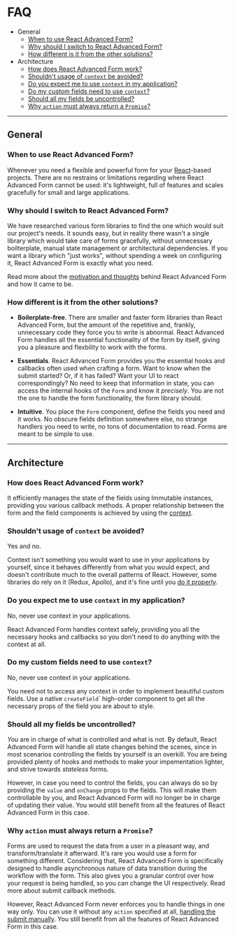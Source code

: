 # FAQ
* General
  * [When to use React Advanced Form?](#when-to-use-react-advanced-form)
  * [Why should I switch to React Advanced Form?](#why-should-i-switch-to-react-advanced-form)
  * [How different is it from the other solutions?](#how-different-is-it-from-the-other-solutions)
* Architecture
  * [How does React Advanced Form work?](#how-does-react-advanced-form-work)
  * [Shouldn't usage of `context` be avoided?](#shouldnt-usage-of-context-be-avoided)
  * [Do you expect me to use `context` in my application?](#do-you-expect-me-to-use-context-in-my-application)
  * [Do my custom fields need to use `context`?](#do-my-custom-fields-need-to-use-context)
  * [Should all my fields be uncontrolled?](#should-all-my-fields-be-uncontrolled)
  * [Why `action` must always return a `Promise`?](#why-action-must-always-return-a-promise)

---

## General

### When to use React Advanced Form?
Whenever you need a flexible and powerful form for your [React](https://reactjs.org)-based projects. There are no restrains or limitations regarding where React Advanced Form cannot be used: it's lightweight, full of features and scales gracefully for small and large applications.

### Why should I switch to React Advanced Form?
We have researched various form libraries to find the one which would suit our project's needs. It sounds easy, but in reality there wasn't a single library which would take care of forms gracefully, without unnecessary boilterplate, manual state management or architectural dependencies. If you want a library which "just works", without spending a week on configuring it, React Advanced Form is exactly what you need.

Read more about the [motivation and thoughts](./concept.md) behind React Advanced Form and how it came to be.

### How different is it from the other solutions?
* **Boilerplate-free**. There are smaller and faster form libraries than React Advanced Form, but the amount of the repetitive and, frankly, unnecessary code they force you to write is abnormal. React Advanced Form handles all the essential functionality of the form by itself, giving you a pleasure and flexbility to work with the forms.

* **Essentials**. React Advanced Form provides you the essential hooks and callbacks often used when crafting a form. Want to know when the submit started? Or, if it has failed? Want your UI to react correspondingly? No need to keep that information in state, you can access the internal hooks of the `Form` and know it *precisely*. You are not the one to handle the form functionality, the form library should.

* **Intuitive**. You place the `Form` component, define the fields you need and it works. No obscure fields definition somewhere else, no strange handlers you need to write, no tons of documentation to read. Forms are meant to be simple to use.</li>

---

## Architecture
### How does React Advanced Form work?
<p>It efficiently manages the state of the fields using Immutable instances, providing you various callback methods. A proper relationship between the form and the field components is achieved by using the <a href="https://reactjs.org/docs/context.html">context</a>.</p>

### Shouldn't usage of `context` be avoided?
Yes and no.

Context isn't something you would want to use in your applications by yourself, since it behaves differently from what you would expect, and doesn't contribute much to the overall patterns of React. However, some libraries do rely on it (Redux, Apollo), and it's fine until you <a href="https://medium.com/react-ecosystem/how-to-handle-react-context-a7592dfdcbc">do it properly</a>.

### Do you expect me to use `context` in my application?
No, never use context in your applications.

React Advanced Form handles context safely, providing you all the necessary hooks and callbacks so you don't need to do anything with the context at all.

### Do my custom fields need to use `context`?
No, never use context in your applications.

You need not to access any context in order to implement beautiful custom fields. Use a native `createField`</code>` high-order component to get all the necessary props of the field you are about to style.

### Should all my fields be uncontrolled?
*You* are in charge of what is controlled and what is not. By default, React Advanced Form will handle all state changes behind the scenes, since in most scenarios controlling the fields by yourself is an overkill. You are being provided plenty of hooks and methods to make your impementation lighter, and strive towards *stateless* forms.

However, in case you need to control the fields, you can always do so by providing the `value` and `onChange` props to the fields. This will make them controllable by you, and React Advanced Form will no longer be in charge of updating their value. You would still benefit from all the features of React Advanced Form in this case.

### Why `action` must always return a `Promise`?
Forms are used to request the data from a user in a pleasant way, and transform/translate it afterward. It's rare you would use a form for something different. Considering that, React Advanced Form is specifically designed to handle asynchronous nature of data transition during the workflow with the form. This also gives you a granular control over how your request is being handled, so you can change the UI respectively. Read more about submit callback methods.

However, React Advanced Form never enforces you to handle things in one way only. You can use it without any `action` specified at all, [handling the submit manually](../components/Form/methods/submit.md). You still benefit from all the features of React Advanced Form in this case.
